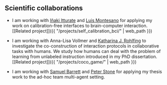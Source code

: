 ## Scientific collaborations

- I am working with [Iñaki Itturate](http://people.epfl.ch/inaki.iturrate) and [Luis Montesano](http://webdiis.unizar.es/~montesan/web/) for applying my work on calibration-free interfaces to brain-computer interaction. [[Related project]]({{ "/projects/self_calibration_bci/" | web_path }})

- I am working with Anna-Lisa Vollmer and [Katharina J. Rohlfing](https://www.techfak.uni-bielefeld.de/~rohlfing/website/data/index.html) to investigate the co-construction of interaction protocols in collaborative tasks with humans. We study how humans can deal with the problem of learning from unlabeled instruction introduced in my PhD dissertation. [[Related project]]({{ "/projects/coco_game/" | web_path }})

- I am working with [Samuel Barrett](http://www.cs.utexas.edu/~sbarrett/) and [Peter Stone](http://www.cs.utexas.edu/~pstone/) for applying my thesis work to the ad-hoc team multi-agent setting.
